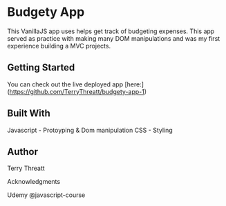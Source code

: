# Budgety App

This VanillaJS app uses helps get track of budgeting expenses. This app served as practice with making many DOM manipulations and was my first experience building a MVC projects. 

## Getting Started

You can check out the live deployed app [here:] (https://github.com/TerryThreatt/budgety-app-1)


## Built With

Javascript - Protoyping & Dom manipulation
CSS - Styling 

## Author

Terry Threatt


Acknowledgments

Udemy @javascript-course 

